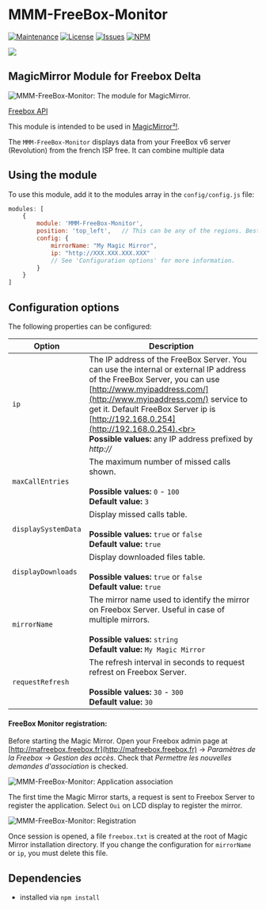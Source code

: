 # MMM-FreeBox-Monitor

[![Maintenance](https://img.shields.io/badge/Maintained%3F-yes-green.svg)](https://github.com/tataille/MMM-FreeBox-Monitor/graphs/commit-activity)
[![License](https://img.shields.io/badge/License-Apache%202.0-blue.svg)](https://opensource.org/licenses/Apache-2.0)
[![Issues](https://img.shields.io/github/issues/tataille/MMM-FreeBox-Monitor.svg?style=flat-square)](https://github.com/tataille/MMM-FreeBox-Monitor/issues)
[![NPM](https://img.shields.io/npm/dm/magic-mirror-module-freeboxmonitor)](https://www.npmjs.com/package/magic-mirror-module-freeboxmonitor)

<a href="https://www.buymeacoffee.com/jeanmarctaz"><img src="https://img.buymeacoffee.com/button-api/?text=Buy me a beer&emoji=🍺&slug=jeanmarctaz&button_colour=40DCA5&font_colour=ffffff&font_family=Cookie&outline_colour=000000&coffee_colour=FFDD00" /></a>

## MagicMirror Module for Freebox Delta

![MMM-FreeBox-Monitor: The module for MagicMirror. ](https://github.com/tataille/MMM-FreeBox-Monitor/blob/master/2016-06-30_14-34-46.png)

[Freebox API ](http://mafreebox.freebox.fr/doc/index.html)


This module is intended to be used in [MagicMirror²!](https://github.com/MichMich/MagicMirror).

The `MMM-FreeBox-Monitor` displays data from your FreeBox v6 server (Revolution) from the french ISP free. It can combine multiple data

## Using the module

To use this module, add it to the modules array in the `config/config.js` file:
````javascript
modules: [
	{
		module: 'MMM-FreeBox-Monitor',
		position: 'top_left',	// This can be any of the regions. Best results in left or right regions.
		config: {
			mirrorName: "My Magic Mirror",
			ip: "http://XXX.XXX.XXX.XXX"
			// See 'Configuration options' for more information.
		}
	}
]
````

## Configuration options

The following properties can be configured:

| **Option**| **Description** |
| --- | --- |
| `ip` | The IP address of the FreeBox Server. You can use the internal or external IP address of the FreeBox Server, you can use [http://www.myipaddress.com/](http://www.myipaddress.com/) service to get it. Default FreeBox Server ip is [http://192.168.0.254](http://192.168.0.254).<br><br>**Possible values:** any IP address prefixed by _http://_ |
| `maxCallEntries` | The maximum number of missed calls shown.<br><br>**Possible values:** ``0`` - ``100`` <br>**Default value:** ``3`` |
| `displaySystemData` | Display missed calls table.<br/><br/> **Possible values:** ``true`` or ``false``<br/>**Default value:** ``true`` |
| `displayDownloads` | Display downloaded files table.<br/><br/> **Possible values:** ``true`` or ``false``<br/>**Default value:** ``true`` |
| `mirrorName` | The mirror name used to identify the mirror on Freebox Server. Useful in case of multiple mirrors. <br/><br/> **Possible values:** ``string``<br/>**Default value:** ``My Magic Mirror`` |
| `requestRefresh` | The refresh interval in seconds to request refrest on Freebox Server. <br/><br/> **Possible values:** ``30`` \- ``300``<br/>**Default value:** ``30`` |

#### FreeBox Monitor registration:

Before starting the Magic Mirror. Open your Freebox admin page at [http://mafreebox.freebox.fr](http://mafreebox.freebox.fr) -> _Paramètres de la Freebox_ -> _Gestion des accès_. Check that _Permettre les nouvelles demandes d'association_ is checked.

![MMM-FreeBox-Monitor: Application association ](https://github.com/tataille/MMM-FreeBox-Monitor/blob/master/2016-11-23_21-43-40.png)

The first time the Magic Mirror starts, a request is sent to Freebox Server to register the application. Select ``Oui`` on LCD display to register the mirror.

![MMM-FreeBox-Monitor: Registration ](https://github.com/tataille/MMM-FreeBox-Monitor/blob/master/20160630_234117.png)

Once session is opened, a file ``freebox.txt`` is created at the root of Magic Mirror installation directory. If you change the configuration for ``mirrorName`` or ``ip``, you must delete this file.

## Dependencies
- installed via `npm install`
